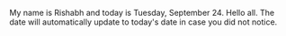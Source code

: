 My name is Rishabh and today is Tuesday, September 24. Hello all. The date will automatically update to today's date in case you did not notice.
